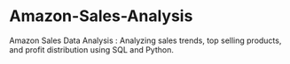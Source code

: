 # Amazon-Sales-Analysis
Amazon Sales Data Analysis : Analyzing sales trends, top selling products, and profit distribution using SQL and Python.
